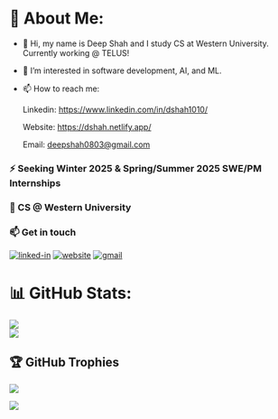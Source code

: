 # 💫 About Me:

- 👋 Hi, my name is Deep Shah and I study CS at Western University. Currently working @ TELUS!

- 👀 I’m interested in software development, AI, and ML. 

- 📫 How to reach me:

     Linkedin: https://www.linkedin.com/in/dshah1010/
  
     Website: https://dshah.netlify.app/
  
     Email: deepshah0803@gmail.com
  
<h3>⚡️ Seeking Winter 2025 & Spring/Summer 2025 SWE/PM Internships</h3>

<h3>🔭 CS @ Western University</h3>

   <h3>📫 Get in touch</h3> 

[![linked-in](https://img.shields.io/badge/LinkedIn-0077B5?style=for-the-badge&logo=linkedin&logoColor=white)](https://www.linkedin.com/in/dshah1010/)
[![website](https://img.shields.io/badge/Website-0077B5?style=for-the-badge&logo=netlify&logoColor=white)](https://dshah.netlify.app/)
[![gmail](https://img.shields.io/badge/Gmail-D14836?style=for-the-badge&logo=Gmail&logoColor=white)](mailto:deepshah0803@gmail.com)

# 📊 GitHub Stats:

![](https://github-readme-streak-stats.herokuapp.com/?user=aayush3416&theme=radical&hide_border=false)<br/>
![](https://github-readme-stats.vercel.app/api/top-langs/?username=aayush3416&theme=radical&hide_border=false&include_all_commits=true&count_private=true&layout=compact)

## 🏆 GitHub Trophies
![](https://github-profile-trophy.vercel.app/?username=aayush3416&theme=radical&no-frame=false&no-bg=false&margin-w=4)

![](https://komarev.com/ghpvc/?username=jal2003&label=Profile%20Visits&color=blue&style=for-the-badge)
